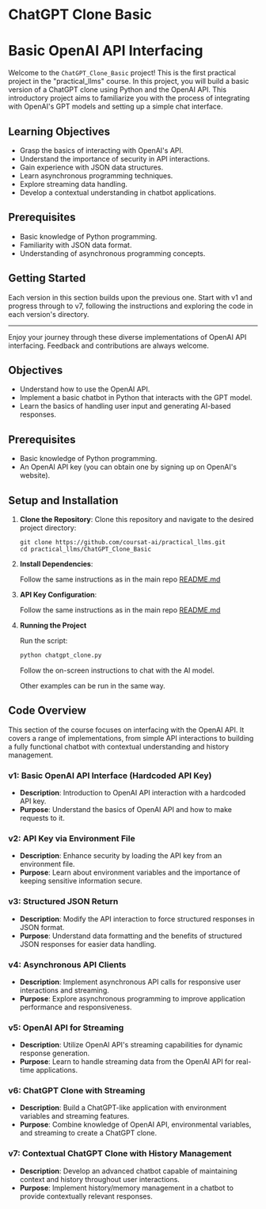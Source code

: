 # ChatGPT Clone Basic

# Basic OpenAI API Interfacing

Welcome to the `ChatGPT_Clone_Basic` project! This is the first practical project in the "practical_llms" course. In this project, you will build a basic version of a ChatGPT clone using Python and the OpenAI API. This introductory project aims to familiarize you with the process of integrating with OpenAI's GPT models and setting up a simple chat interface.



## Learning Objectives
- Grasp the basics of interacting with OpenAI's API.
- Understand the importance of security in API interactions.
- Gain experience with JSON data structures.
- Learn asynchronous programming techniques.
- Explore streaming data handling.
- Develop a contextual understanding in chatbot applications.

## Prerequisites
- Basic knowledge of Python programming.
- Familiarity with JSON data format.
- Understanding of asynchronous programming concepts.

## Getting Started
Each version in this section builds upon the previous one. Start with v1 and progress through to v7, following the instructions and exploring the code in each version's directory.

---

Enjoy your journey through these diverse implementations of OpenAI API interfacing. Feedback and contributions are always welcome.


## Objectives

- Understand how to use the OpenAI API.
- Implement a basic chatbot in Python that interacts with the GPT model.
- Learn the basics of handling user input and generating AI-based responses.

## Prerequisites

- Basic knowledge of Python programming.
- An OpenAI API key (you can obtain one by signing up on OpenAI's website).

## Setup and Installation

1. **Clone the Repository**:
Clone this repository and navigate to the desired project directory:
   ```
   git clone https://github.com/coursat-ai/practical_llms.git
   cd practical_llms/ChatGPT_Clone_Basic
   ```

2. **Install Dependencies**:

    Follow the same instructions as in the main repo [README.md](../README.md)


3. **API Key Configuration**:

    Follow the same instructions as in the main repo [README.md](../README.md)

4. **Running the Project**

    Run the script:

    ```bash
    python chatgpt_clone.py
    ```

    Follow the on-screen instructions to chat with the AI model.

    Other examples can be run in the same way.

## Code Overview

This section of the course focuses on interfacing with the OpenAI API. It covers a range of implementations, from simple API interactions to building a fully functional chatbot with contextual understanding and history management.


### v1: Basic OpenAI API Interface (Hardcoded API Key)
- **Description**: Introduction to OpenAI API interaction with a hardcoded API key.
- **Purpose**: Understand the basics of OpenAI API and how to make requests to it.

### v2: API Key via Environment File
- **Description**: Enhance security by loading the API key from an environment file.
- **Purpose**: Learn about environment variables and the importance of keeping sensitive information secure.

### v3: Structured JSON Return
- **Description**: Modify the API interaction to force structured responses in JSON format.
- **Purpose**: Understand data formatting and the benefits of structured JSON responses for easier data handling.

### v4: Asynchronous API Clients
- **Description**: Implement asynchronous API calls for responsive user interactions and streaming.
- **Purpose**: Explore asynchronous programming to improve application performance and responsiveness.

### v5: OpenAI API for Streaming
- **Description**: Utilize OpenAI API's streaming capabilities for dynamic response generation.
- **Purpose**: Learn to handle streaming data from the OpenAI API for real-time applications.

### v6: ChatGPT Clone with Streaming
- **Description**: Build a ChatGPT-like application with environment variables and streaming features.
- **Purpose**: Combine knowledge of OpenAI API, environmental variables, and streaming to create a ChatGPT clone.

### v7: Contextual ChatGPT Clone with History Management
- **Description**: Develop an advanced chatbot capable of maintaining context and history throughout user interactions.
- **Purpose**: Implement history/memory management in a chatbot to provide contextually relevant responses.    
